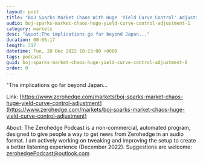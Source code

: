 ```yaml
---
layout: post
title: "BoJ Sparks Market Chaos With Huge 'Yield Curve Control' Adjustment"
audio: boj-sparks-market-chaos-huge-yield-curve-control-adjustment-1
category: markets
desc: "&quot;The implications go far beyond Japan..."
duration: 00:05:17
length: 317
datetime: Tue, 20 Dec 2022 10:23:00 +0000
tags: podcast
guid: boj-sparks-market-chaos-huge-yield-curve-control-adjustment-0
order: 0
---
```

&quot;The implications go far beyond Japan...

Link: [https://www.zerohedge.com/markets/boj-sparks-market-chaos-huge-yield-curve-control-adjustment](https://www.zerohedge.com/markets/boj-sparks-market-chaos-huge-yield-curve-control-adjustment)

About: The Zerohedge Podcast is a non-commercial, automated program, designed to give people a way to get news from Zerohedge in an audio format.  I am actively working on tweaking and improving the setup to create a better listening experience (December 2022).  Suggestions are welcome: [zerohedgePodcast@outlook.com](mailto:zerohedgePodcast@outlook.com)